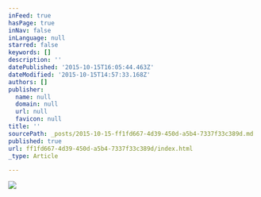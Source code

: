 ```yaml
---
inFeed: true
hasPage: true
inNav: false
inLanguage: null
starred: false
keywords: []
description: ''
datePublished: '2015-10-15T16:05:44.463Z'
dateModified: '2015-10-15T14:57:33.168Z'
authors: []
publisher:
  name: null
  domain: null
  url: null
  favicon: null
title: ''
sourcePath: _posts/2015-10-15-ff1fd667-4d39-450d-a5b4-7337f33c389d.md
published: true
url: ff1fd667-4d39-450d-a5b4-7337f33c389d/index.html
_type: Article

---
```

![](https://the-grid-user-content.s3-us-west-2.amazonaws.com/e8ef5e4d-6bc6-4106-bfea-2e76686cad62.png)